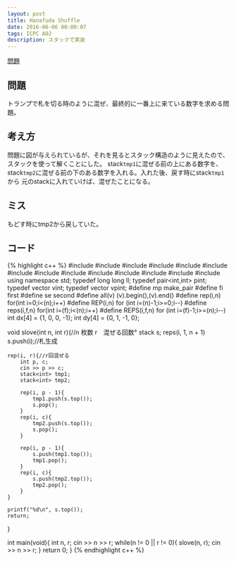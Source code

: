 ```yaml
---
layout: post
title: Hanafuda Shuffle
date: 2016-06-06 00:00:07
tags: ICPC AOJ
description: スタックで実装
---
```


[問題](http://judge.u-aizu.ac.jp/onlinejudge/description.jsp?id=1129)

## 問題
トランプで札を切る時のように混ぜ、最終的に一番上に来ている数字を求める問題。

## 考え方
問題に図が与えられているが、それを見るとスタック構造のように見えたので、スタックを使って解くことにした。
stack`tmp1`に混ぜる前の上にある数字を、stack`tmp2`に混ぜる前の下のある数字を入れる。入れた後、戻す時にstack`tmp1`から
元のstackに入れていけば、混ぜたことになる。

## ミス
もどす時にtmp2から戻していた。

## コード
{% highlight c++ %}
#include <iostream>
#include <string>
#include <algorithm>
#include <functional>
#include <vector>
#include <stack>
#include <queue>
#include <set>
#include <bitset>
#include <map>
#include <cstdio>
#include <cstdlib>
#include <cstring>
#include <cmath>
using namespace std;
typedef long long ll;
typedef pair<int,int> pint;
typedef vector<int> vint;
typedef vector<pint> vpint;
#define mp make_pair
#define fi first
#define se second
#define all(v) (v).begin(),(v).end()
#define rep(i,n) for(int i=0;i<(n);i++)
#define REP(i,n) for (int i=(n)-1;i>=0;i--)
#define reps(i,f,n) for(int i=(f);i<(n);i++)
#define REPS(i,f,n) for (int i=(f)-1;i>=(n);i--)
int dx[4] = {1, 0, 0, -1};
int dy[4] = {0, 1, -1, 0};
 
void slove(int n, int r){//n 枚数 r　混ぜる回数°
    stack<int> s;
    reps(i, 1, n + 1) s.push(i);//札生成
 
    rep(i, r){//r回混ぜる
        int p, c;
        cin >> p >> c;
        stack<int> tmp1;
        stack<int> tmp2;

        rep(i, p - 1){
            tmp1.push(s.top());
            s.pop();
        }
        rep(i, c){
            tmp2.push(s.top());
            s.pop();
        }

        rep(i, p - 1){
            s.push(tmp1.top());
            tmp1.pop();
        }
        rep(i, c){
            s.push(tmp2.top());
            tmp2.pop();
        }
    }
 
    printf("%d\n", s.top());
    return;
}
 
int main(void){
    int n, r;
    cin >> n >> r;
    while(n != 0 || r != 0){
        slove(n, r);
        cin >> n >> r;
    }
    return 0;
}
{% endhighlight c++ %}